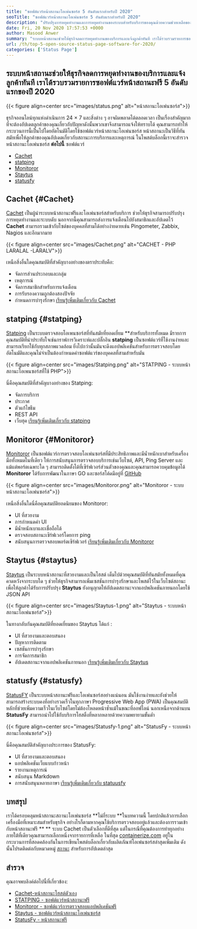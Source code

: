 ```yaml
---
title: "ซอฟต์แวร์หน้าสถานะโอเพ่นซอร์ส 5 อันดับแรกสำหรับปี 2020" 
seoTitle: "ซอฟต์แวร์หน้าสถานะโอเพ่นซอร์ส 5 อันดับแรกสำหรับปี 2020" 
description: "ปรับปรุงการหยุดทำงานและการหยุดทำงานของระบบสำหรับบริการของคุณด้วยความช่วยเหลือของระบบหน้าสถานะฟรีและโอเพ่นซอร์ส ส่งการแจ้งเตือนเพื่ออัปเดตลูกค้า" 
date: Fri, 20 Nov 2020 17:57:53 +0000
author: Masood Anwer
summary: "ระบบหน้าสถานะช่วยให้ธุรกิจลดการหยุดทำงานของบริการและแจ้งลูกค้าทันที เราได้รวบรวมรายการซอฟต์แวร์หน้าสถานะฟรี 5 อันดับแรกของปี 2020" 
url: /th/top-5-open-source-status-page-software-for-2020/
categories: ['Status Page']
---
```


## ระบบหน้าสถานะช่วยให้ธุรกิจลดการหยุดทำงานของบริการและแจ้งลูกค้าทันที เราได้รวบรวมรายการซอฟต์แวร์หน้าสถานะฟรี 5 อันดับแรกของปี 2020

{{< figure align=center src="images/status.png" alt="หน้าสถานะโอเพ่นซอร์ส">}}

ธุรกิจออนไลน์ทุกแห่งดำเนินการ 24 × 7 และสิ่งต่าง ๆ อาจผิดพลาดได้ตลอดเวลา เป็นเรื่องสำคัญมากที่จะต้องอัปเดตลูกค้าของคุณเกี่ยวกับปัญหาดังนั้นพวกเขาจึงสามารถแจ้งให้ทราบได้ คุณสามารถทำให้กระบวนการนี้เป็นไปโดยอัตโนมัติโดยใช้ซอฟต์แวร์หน้าสถานะโอเพ่นซอร์ส หน้าสถานะเป็นวิธีที่ทันสมัยเพื่อให้ลูกค้าของคุณอัปเดตเกี่ยวกับสถานะการบริการและเหตุการณ์ ในโพสต์บล็อกนี้เราจะสำรวจหน้าสถานะโอเพ่นซอร์ส **ต่อไปนี้**  ซอฟต์แวร์
  * [Cachet][1]
  * [statping][2]
  * [Monitoror][3]
  * [Staytus][4]
  * [statusfy][5]

## Cachet   {#Cachet}
[Cachet][6] เป็นผู้นำระบบหน้าสถานะฟรีและโอเพ่นซอร์สสำหรับบริการ ช่วยให้ธุรกิจสามารถปรับปรุงการหยุดทำงานและระบบดับ นอกจากนี้คุณสามารถส่งการแจ้งเตือนไปยังสมาชิกและอัปเดตไว้ **Cachet**  สามารถรวมเข้ากับไซต์ของบุคคลที่สามได้อย่างง่ายดายเช่น Pingometer, Zabbix, Nagios และอีกมากมาย

{{< figure align=center src="images/Cachet.png" alt="CACHET - PHP LARALAL -LARALV">}}

เหนือสิ่งอื่นใดคุณสมบัติที่สำคัญบางอย่างของตราประทับคือ:
  * จัดการส่วนประกอบและกลุ่ม
  * เหตุการณ์
  * จัดการสมาชิกสำหรับการแจ้งเตือน
  * การรับรองความถูกต้องสองปัจจัย
  * กำหนดการบำรุงรักษา
[เรียนรู้เพิ่มเติมเกี่ยวกับ Cachet][7]

## statping   {#statping}
[Statping][8] เป็นระบบตรวจสอบโอเพนซอร์สที่ทันสมัยที่ยอดเยี่ยม **สำหรับบริการทั้งหมด มีรายการคุณสมบัติที่น่าประทับใจเช่นกราฟการวิเคราะห์และปลั๊กอิน  **statping**   เป็นซอฟต์แวร์ที่ใช้งานง่ายและสามารถเรียกใช้กับทุกสภาพแวดล้อม ยิ่งไปกว่านั้นมันจะดึงแอปพลิเคชันสำหรับการตรวจสอบโดยอัตโนมัติและคุณไม่จำเป็นต้องกำหนดค่าซอฟต์แวร์ของบุคคลที่สามสำหรับมัน

{{< figure align=center src="images/Statping.png" alt="STATPING - ระบบหน้าสถานะโอเพนซอร์สที่ใช้ PHP">}}

นี่คือคุณสมบัติที่สำคัญบางอย่างของ Statping:
  * จัดการบริการ
  * ประกาศ
  * ตัวแก้ไขธีม
  * REST API
  * เว็บฮุค
[เรียนรู้เพิ่มเติมเกี่ยวกับ statping][9]

## Monitoror   {#Monitoror}
[Monitoror][10] เป็นซอฟต์แวร์การตรวจสอบโอเพ่นซอร์สที่มีประสิทธิภาพและมีน้ำหนักเบาสำหรับเครื่องมือทั้งหมดในที่เดียว ให้การสนับสนุนการตรวจสอบบริการเช่นเว็บไซต์, API, Ping Server และแม้แต่พอร์ตเฉพาะใด ๆ สามารถติดตั้งได้ที่เซิร์ฟเวอร์ส่วนตัวของคุณและคุณสามารถควบคุมข้อมูลได้ **Monitoror**  ได้รับการพัฒนาในภาษา GO และซอร์สโค้ดมีอยู่ที่ [GitHub][11]

{{< figure align=center src="images/Monitoror.png" alt="Monitoror - ระบบหน้าสถานะโอเพ่นซอร์ส">}}

เหนือสิ่งอื่นใดนี่คือคุณสมบัติยอดนิยมของ Monitoror:
  * UI ที่สวยงาม
  * การกำหนดค่า UI
  * มีน้ำหนักเบาและเชื่อถือได้
  * ตรวจสอบสถานะเซิร์ฟเวอร์โดยการ ping
  * สนับสนุนการตรวจสอบพอร์ตเซิร์ฟเวอร์
[เรียนรู้เพิ่มเติมเกี่ยวกับ Monitoror][12]

## Staytus   {#staytus}
[Staytus][13] เป็นระบบหน้าสถานะที่สวยงามและเป็นโฮสต์ เต็มไปด้วยคุณสมบัติที่ทันสมัยทั้งหมดที่คุณคาดหวังจากระบบใด ๆ ช่วยให้ธุรกิจสามารถเพิ่มเซสชันการบำรุงรักษาและโพสต์ไว้ในเว็บไซต์สถานะเพื่อให้ลูกค้าได้รับการปรับปรุง **Staytus**  ยังอนุญาตให้อัปเดตสถานะจากแอปพลิเคชันภายนอกโดยใช้ JSON API

{{< figure align=center src="images/Staytus-1.png" alt="Staytus - ระบบหน้าสถานะโอเพ่นซอร์ส">}}

ในทางกลับกันคุณสมบัติที่ยอดเยี่ยมของ Staytus ได้แก่ :
  * UI ที่สวยงามและตอบสนอง
  * ปัญหาการติดตาม
  * เซสชันการบำรุงรักษา
  * การจัดการสมาชิก
  * อัปเดตสถานะจากแอปพลิเคชันภายนอก
[เรียนรู้เพิ่มเติมเกี่ยวกับ Staytus][14]

## statusfy   {#statusfy}
[StatusFY][15] เป็นระบบหน้าสถานะฟรีและโอเพ่นซอร์สอย่างแน่นอน มันใช้งานง่ายและยังช่วยให้สามารถสร้างระบบคงที่อย่างรวดเร็วในทุกภาษา Progressive Web App (PWA) เป็นคุณสมบัติหลักที่ช่วยเพิ่มความเร็วในเว็บไซต์โดยไม่ต้องโหลดหน้าซ้ำแม้ในขณะที่ออฟไลน์ นอกเหนือจากด้านบน **StatusFy**  สามารถนำไปใช้กับบริการโฮสติ้งที่หลากหลายด้วยความพยายามขั้นต่ำ

{{< figure align=center src="images/Statusfy-1.png" alt="StatusFy - ระบบหน้าสถานะโอเพ่นซอร์ส">}}

นี่คือคุณสมบัติสำคัญบางประการของ StatusFy:
  * UI ที่สวยงามและตอบสนอง
  * แอปพลิเคชันเว็บแบบก้าวหน้า
  * รายงานเหตุการณ์
  * สนับสนุน Markdown
  * การสนับสนุนหลายภาษา
[เรียนรู้เพิ่มเติมเกี่ยวกับ statuusfy][16]

## บทสรุป
เราได้ครอบคลุมหน้าสถานะสถานะโอเพ่นซอร์ส **ไม่กี่ระบบ  **ในบทความนี้ โดยปกติแล้วการเลือกเครื่องมือที่เหมาะสมสำหรับธุรกิจ อย่างไรก็ตามหากคุณใช้บริการตรวจสอบอยู่แล้วและต้องการรวมเข้ากับหน้าสถานะฟรี ** **  ระบบ Cachet เป็นตัวเลือกที่ดีที่สุด แต่ในกรณีที่คุณต้องการทำทุกอย่างภายใต้ที่เดียวคุณสามารถเลือกหนึ่งจากรายการที่เหลือ
ในที่สุด [containerize.com][17] อยู่ในกระบวนการที่สอดคล้องกันในการเขียนโพสต์บล็อกเกี่ยวกับผลิตภัณฑ์โอเพ่นซอร์สล่าสุดเพิ่มเติม ดังนั้นโปรดติดต่อกับหมวดหมู่ [สถานะ][18] สำหรับการอัปเดตล่าสุด

## สำรวจ
คุณอาจพบลิงค์ต่อไปนี้ที่เกี่ยวข้อง:
  * [Cachet-หน้าสถานะโฮสต์ตัวเอง][7]
  * [STATPING - ซอฟต์แวร์หน้าสถานะฟรี][9]
  * [Monitoror - ซอฟต์แวร์การตรวจสอบแอปพลิเคชันฟรี][12]
  * [Staytus - ซอฟต์แวร์หน้าสถานะโอเพ่นซอร์ส][14]
  * [StatusFy - หน้าสถานะฟรี][16]

  
[1]: #Cachet
[2]: #Statping
[3]: #Monitoror
[4]: #Staytus
[5]: #Statusfy
[6]: https://cachethq.io/
[7]: https://products.containerize.com/status/cachet
[8]: https://statping.com
[9]: https://products.containerize.com/status/statping
[10]: https://monitoror.com
[11]: https://github.com/monitoror/monitoror
[12]: https://products.containerize.com/status/monitoror
[13]: https://staytus.co
[14]: https://products.containerize.com/status/staytus
[15]: https://marquez.co/statusfy
[16]: https://products.containerize.com/status/statusfy
[17]: https://containerize.com
[18]: https://blog.containerize.com/category/status-page/
